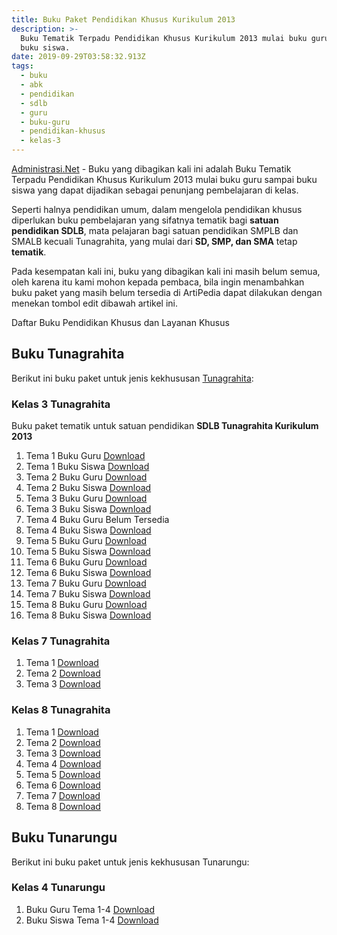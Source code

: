 ```yaml
---
title: Buku Paket Pendidikan Khusus Kurikulum 2013
description: >-
  Buku Tematik Terpadu Pendidikan Khusus Kurikulum 2013 mulai buku guru sampai
  buku siswa.
date: 2019-09-29T03:58:32.913Z
tags:
  - buku
  - abk
  - pendidikan
  - sdlb
  - guru
  - buku-guru
  - pendidikan-khusus
  - kelas-3
---
```


[Administrasi.Net](/ "Administrasi.Net") - Buku yang dibagikan kali ini adalah Buku Tematik Terpadu Pendidikan Khusus Kurikulum 2013 mulai buku guru sampai buku siswa yang dapat dijadikan sebagai penunjang pembelajaran di kelas.

Seperti halnya pendidikan umum, dalam mengelola pendidikan khusus diperlukan buku pembelajaran yang sifatnya tematik bagi **satuan pendidikan SDLB**, mata pelajaran bagi satuan pendidikan SMPLB dan SMALB kecuali Tunagrahita, yang mulai dari **SD, SMP, dan SMA** tetap **tematik**.

Pada kesempatan kali ini, buku yang dibagikan kali ini masih belum semua, oleh karena itu kami mohon kepada pembaca, bila ingin menambahkan buku paket yang masih belum tersedia di ArtiPedia dapat dilakukan dengan menekan tombol edit dibawah artikel ini.

Daftar Buku Pendidikan Khusus dan Layanan Khusus
## Buku Tunagrahita
Berikut ini buku paket untuk jenis kekhususan [Tunagrahita](/teori/tunagrahita "Apa itu Tunagrahita"):
### Kelas 3 Tunagrahita
Buku paket tematik untuk satuan pendidikan **SDLB Tunagrahita Kurikulum 2013**
1. Tema 1 Buku Guru [Download](https://docs.google.com/uc?export=download&id=1A6-WDvF82xlwOTH9mEMiMz0b5U_s6T6z)
2. Tema 1 Buku Siswa [Download](docs.google.com/uc?export=download&id=1bX01rrz2Fkurf_FKvYSRfYD0GO3YRRpj)
3. Tema 2 Buku Guru [Download](https://docs.google.com/uc?export=download&id=1m30LU_VN3tf621-qUWjg-GKbkwn7SLko)
4. Tema 2 Buku Siswa [Download](https://docs.google.com/uc?export=download&id=1BU7e7ITo-RvibfXQbTaV_EEevH5rmFgb)
5. Tema 3 Buku Guru [Download](https://docs.google.com/uc?export=download&id=1NBpfjFt3j7T1Of1DqOQ5DekNPOO9y7bL)
6. Tema 3 Buku Siswa [Download](https://docs.google.com/uc?export=download&id=1Zk_tUKPNkVUxMZ2zJMkpPhAhMM28yIpA)
7. Tema 4 Buku Guru Belum Tersedia
8. Tema 4 Buku Siswa [Download](https://docs.google.com/uc?export=download&id=1QTmSbezbwrATw7oL6OphsQHpbQcEkoyr)
9. Tema 5 Buku Guru   [Download](https://docs.google.com/uc?export=download&id=1VL-IKgSGxZX05Rt26ZgqpUpLjMxeDUT9)
10. Tema 5 Buku Siswa [Download](https://docs.google.com/uc?export=download&id=1nA888MdBl5IMbuYtiY6gLfuJF2usxfTM)
11. Tema 6 Buku Guru  [Download](https://docs.google.com/uc?export=download&id=124NfKbyMLXmhANdHF2ajqGXKAQsVY9k2)
12. Tema 6 Buku Siswa [Download](https://docs.google.com/uc?export=download&id=1XqwNoJrHtPMvetzUWR7x1VOCvpjDKtID)
13. Tema 7 Buku Guru  [Download](https://docs.google.com/uc?export=download&id=1VNDkDCfKvq3BJO992Ioqk5K6WbiNcjJe)
14. Tema 7 Buku Siswa  [Download](https://docs.google.com/uc?export=download&id=1NVoN_ZImW2b8Ob2ZAfb-zbZbDUR_2I6p)
15. Tema 8 Buku Guru   [Download](https://docs.google.com/uc?export=download&id=1YiAzFMlDEA2hbntijxr-9DiJOVheJWK8)
16. Tema 8 Buku Siswa  [Download](https://docs.google.com/uc?export=download&id=1zB0HpsqJGa2H8LGixqnjldu2uazYhVCG)


### Kelas 7 Tunagrahita
1. Tema 1 [Download](https://docs.google.com/uc?export=download&id=1fU7upTazN0i4-ZF6vlfBOB_sPILpS5gV)
2. Tema 2 [Download](https://docs.google.com/uc?export=download&id=1km9sRE6fEwD3CdMAKUwLAkTgjmmHNhB3)
3. Tema 3 [Download](https://docs.google.com/uc?export=download&id=1l5Wj2Cqvthn8MiwRGLsnEINdZYC9M9Pq)

### Kelas 8 Tunagrahita
1. Tema 1 [Download](https://docs.google.com/uc?export=download&id=0B9q6QvzAgXEoY2RwWFA5SF9NU28)
2. Tema 2 [Download](https://docs.google.com/uc?export=download&id=0B9q6QvzAgXEoVzZpWmtxQzlHZ0E)
3. Tema 3 [Download](https://docs.google.com/uc?export=download&id=0B9q6QvzAgXEodC1IOHluRUtHQlk)
4. Tema 4 [Download](https://docs.google.com/uc?export=download&id=0B9q6QvzAgXEoUG9ZcG1UbjF4OWc)
5. Tema 5 [Download](https://docs.google.com/uc?export=download&id=0B9q6QvzAgXEocmJyQ29WZjQtbEE)
6. Tema 6 [Download](https://docs.google.com/uc?export=download&id=0B9q6QvzAgXEoTml4TVlES1hIeVE)
7. Tema 7 [Download](https://docs.google.com/uc?export=download&id=0B9q6QvzAgXEoZlo1emZjRlo5REU)
8. Tema 8  [Download](https://docs.google.com/uc?export=download&id=0B9q6QvzAgXEoWEVEQjRWTEw1Tms)

## Buku Tunarungu
Berikut ini buku paket untuk jenis kekhususan Tunarungu:
### Kelas 4 Tunarungu
1. Buku Guru Tema 1-4 [Download](https://docs.google.com/uc?export=download&id=1CiKAIWUl1p3M6905NFD1xeJ_-GwOs32I)
2. Buku Siswa Tema 1-4 [Download](https://docs.google.com/uc?export=download&id=1of23oPE4tFvIY2pqAQvlCvbYr69tN6Fd)
